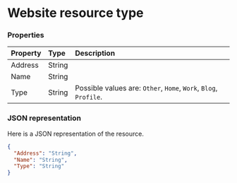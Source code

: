 # Website resource type




### Properties
| Property	   | Type	|Description|
|:---------------|:--------|:----------|
|Address|String||
|Name|String||
|Type|String| Possible values are: `Other`, `Home`, `Work`, `Blog`, `Profile`.|

### JSON representation

Here is a JSON representation of the resource.

<!-- {
  "blockType": "resource",
  "optionalProperties": [

  ],
  "@odata.type": "microsoft.graph.Website"
}-->

```json
{
  "Address": "String",
  "Name": "String",
  "Type": "String"
}

```

<!-- uuid: 8fcb5dbc-d5aa-4681-8e31-b001d5168d79
2015-10-25 14:57:30 UTC -->
<!-- {
  "type": "#page.annotation",
  "description": "Website resource",
  "keywords": "",
  "section": "documentation",
  "tocPath": ""
}-->